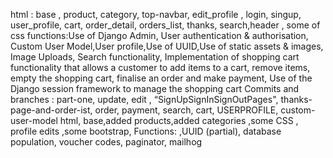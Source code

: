 html : base , product, category, top-navbar, edit_profile , login, singup, user_profile, cart, order_detail, orders_list, thanks, search,header , some of css
functions:Use of Django Admin, User authentication & authorisation, Custom User Model,User profile,Use of UUID,Use of static assets & images, Image Uploads, Search functionality, Implementation of shopping cart functionality that allows a customer to add items to a cart, remove items, empty the shopping cart, finalise an order and make payment, Use of the Django session framework to manage the
shopping cart
Commits and branches : part-one, update, edit , “SignUpSignInSignOutPages", thanks-page-and-order-ist, order, payment, search, cart, USERPROFILE, custom-user-model
html, base,added products,added categories ,some CSS , profile edits ,some bootstrap, 
Functions: ,UUID (partial), database population, voucher codes, paginator, mailhog


